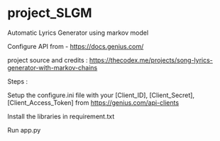 # project_SLGM
Automatic Lyrics Generator using markov model

Configure API from - https://docs.genius.com/

project source and credits : https://thecodex.me/projects/song-lyrics-generator-with-markov-chains

Steps : 

Setup the configure.ini file with your [Client_ID], [Client_Secret], [Client_Access_Token] from https://genius.com/api-clients

Install the libraries in requirement.txt

Run app.py
